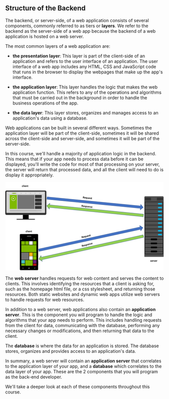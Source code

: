 ## Structure of the Backend

The backend, or server-side, of a web application consists of several components, commonly referred to as <stron>tiers</stron> or <strong>layers</strong>. We refer to the backend as the server-side of a web app because the backend of a web application is hosted on a web server.

The most common layers of a web application are:

* <strong>the presentation layer</strong>: This layer is part of the client-side of an application and refers to the user interface of an application. The user interface of a web app includes any HTML, CSS and JavaScript code that runs in the browser to display the webpages that make up the app's interface.

* <strong>the application layer</strong>: This layer handles the logic that makes the web application function. This refers to any of the operations and algorithms that must be carried out in the background in order to handle the business operations of the app.

* <strong>the data layer</strong>: This layer stores, organizes and manages access to an application's data using a database.

Web applications can be built in several different ways. Sometimes the application layer will be part of the client-side, sometimes it will be shared across the client-side and server-side, and sometimes it will be part of the server-side.

In this course, we'll handle a majority of application logic in the backend. This means that if your app needs to process data before it can be displayed, you'll write the code for most of that processing on your server, the server will return that processed data, and all the client will need to do is display it appropriately.

<p align="center">
	<img src="images/clients_server.png">
</p>

The <strong>web server</strong> handles requests for web content and serves the content to clients. This involves identifying the resources that a client is asking for, such as the homepage html file, or a css stylesheet, and returning those resources. Both static websites and dynamic web apps utilize web servers to handle requests for web resources.

In addition to a web server, web applications also contain an <strong>application server</strong>. This is the component you will program to handle the logic and algorithms that your app needs to perform. This includes handling requests from the client for data, communicating with the database, performing any necessary changes or modifications, and then returning that data to the client.

The <strong>database</strong> is where the data for an application is stored. The database stores, organizes and provides access to an application's data.

In summary, a web server will contain an <strong>application server</strong> that correlates to the application layer of your app, and a <strong>database</strong> which correlates to the data layer of your app. These are the 2 components that you will program as the back-end developer.

We'll take a deeper look at each of these components throughout this course.